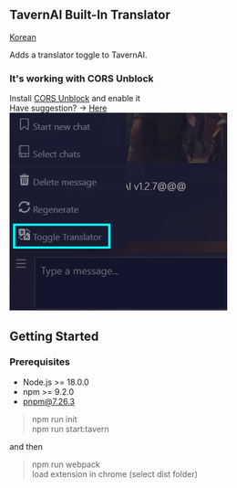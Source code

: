 ## TavernAI Built-In Translator

[Korean](readme/ko.md)

Adds a translator toggle to TavernAI.

### **It's working with CORS Unblock**

Install [CORS Unblock](https://chrome.google.com/webstore/detail/cors-unblock/lfhmikememgdcahcdlaciloancbhjino/related)
and enable it  
Have suggestion? -> [Here](https://github.com/PleahMaCaka/TavernAI-Translator/issues/2)
![toggle.png](readme/img/toggle.png)

## Getting Started

### Prerequisites

- Node.js >= 18.0.0
- npm >= 9.2.0
- pnpm@7.26.3

> npm run init  
> npm run start:tavern

and then

> npm run webpack  
> load extension in chrome (select dist folder)